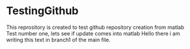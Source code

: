 # TestingGithub
This reprository is created to test github repository creation from matlab
Test number one, lets see if update comes into matlab
Hello there i am writing this text in branch1 of the main file.

